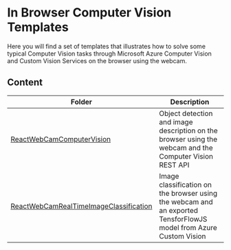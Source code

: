 # In Browser Computer Vision Templates
Here you will find a set of templates that illustrates how to solve some typical Computer Vision tasks through Microsoft Azure Computer Vision and Custom Vision Services on the browser using the webcam.

## Content

| Folder | Description |
|-------------|-------------|
| [ReactWebCamComputerVision](./ReactWebCamComputerVision) | Object detection and image description on the browser using the webcam and the Computer Vision REST API |
| [ReactWebCamRealTimeImageClassification](./ReactWebCamClassification) | Image classification on the browser using the webcam and an exported TensforFlowJS model from Azure Custom Vision |
